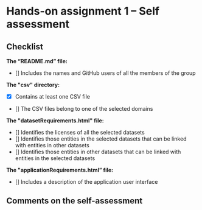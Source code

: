 # Hands-on assignment 1 – Self assessment

## Checklist

**The “README.md” file:**

- [] Includes the names and GitHub users of all the members of the group

**The "csv" directory:**

- [x] Contains at least one CSV file 
- [] The CSV files belong to one 
of the selected domains

**The "datasetRequirements.html" file:**

- [] Identifies the licenses of all the selected datasets
- [] Identifies those entities in the selected datasets that can be linked with entities in other datasets
- [] Identifies those entities in other datasets that can be linked with entities in the selected datasets 

**The "applicationRequirements.html” file:**

- [] Includes a description of the application user interface

## Comments on the self-assessment